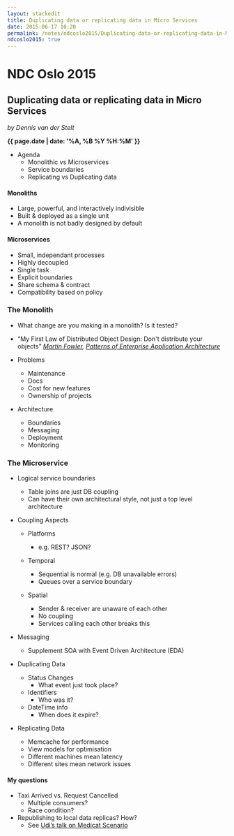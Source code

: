 ```yaml
---
layout: stackedit
title: Duplicating data or replicating data in Micro Services
date: 2015-06-17 10:20
permalink: /notes/ndcoslo2015/Duplicating-data-or-replicating-data-in-Micro-Services.html
ndcoslo2015: true
---
```


# NDC Oslo 2015

## Duplicating data or replicating data in Micro Services
*by Dennis van der Stelt*

**{{ page.date | date: '%A, %B %Y %H:%M' }}**

* Agenda
	* Monolithic vs Microservices
	* Service boundaries
	* Replicating vs Duplicating data

#### Monoliths

* Large, powerful, and interactively indivisible
* Built & deployed as a single unit
* A monolith is not badly designed by default

#### Microservices

* Small, independant processes
* Highly decoupled
* Single task
* Explicit boundaries
* Share schema & contract
* Compatibility based on policy

### The Monolith

* What change are you making in a monolith? Is it tested?

* “My First Law of Distributed Object Design: Don't distribute your objects”
	*[Martin Fowler](http://martinfowler.com/bliki/FirstLaw.html), [Patterns of Enterprise Application Architecture](http://martinfowler.com/books/eaa.html)*

* Problems
	* Maintenance
	* Docs
	* Cost for new features
	* Ownership of projects

* Architecture
	* Boundaries
	* Messaging
	* Deployment
	* Monitoring

### The Microservice

* Logical service boundaries
	* Table joins are just DB coupling
	* Can have their own architectural style, not just a top level architecture

* Coupling Aspects
	* Platforms
		* e.g. REST? JSON?

	* Temporal
		* Sequential is normal (e.g. DB unavailable errors)
		* Queues over a service boundary

	* Spatial
		* Sender & receiver are unaware of each other
		* No coupling
		* Services calling each other breaks this

* Messaging
	* Supplement SOA with Event Driven Architecture (EDA)

* Duplicating Data
	* Status Changes
		* What event just took place?
	* Identifiers
		* Who was it?
	* DateTime info
		* When does it expire?

* Replicating Data
	* Memcache for performance
	* View models for optimisation
	* Different machines mean latency
	* Different sites mean network issues

#### My questions
* Taxi Arrived vs. Request Cancelled
	* Multiple consumers?
	* Race condition?
* Republishing to local data replicas? How?
	* See [Udi’s talk on Medicat Scenario](https://vimeo.com/113515335)